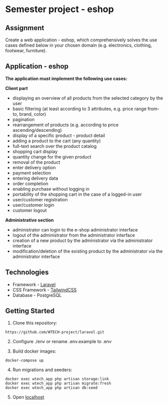 # Semester project - eshop

## Assignment
Create a web application - eshop, which comprehensively solves the use cases defined below in your chosen domain (e.g. electronics, clothing, footwear, furniture).

## Application - eshop

**The application must implement the following use cases:**

**Client part**
* displaying an overview of all products from the selected category by the user
* basic filtering (at least according to 3 attributes, e.g. price range from-to, brand, color)
* pagination
* rearrangement of products (e.g. according to price ascending/descending)
* display of a specific product - product detail
* adding a product to the cart (any quantity)
* full-text search over the product catalog
* shopping cart display
* quantity change for the given product
* removal of the product
* enter delivery option
* payment selection
* entering delivery data
* order completion
* enabling purchase without logging in
* portability of the shopping cart in the case of a logged-in user
* user/customer registration
* user/customer login
* customer logout

**Administrative section**
* administrator can login to the e-shop administrator interface
* logout of the administrator from the administrator interface
* creation of a new product by the administrator via the administrator interface
* modification/deletion of the existing product by the administrator via the administrator interface

## Technologies
* Framework - [Laravel](https://laravel.com/)
* CSS Framework - [TailwindCSS](https://tailwindcss.com/)
* Database - PostgreSQL

## Getting Started
1. Clone this repository:
```
https://github.com/WTECH-project/laravel.git
```

2. Configure ./env or rename .env.example to .env

3. Build docker images:
```
docker-compose up
```

4. Run migrations and seeders:
```
docker exec wtech_app php artisan storage:link
docker exec wtech_app php artisan migrate:fresh
docker exec wtech_app php artisan db:seed
```

5. Open [localhost](http://localhost:8000)